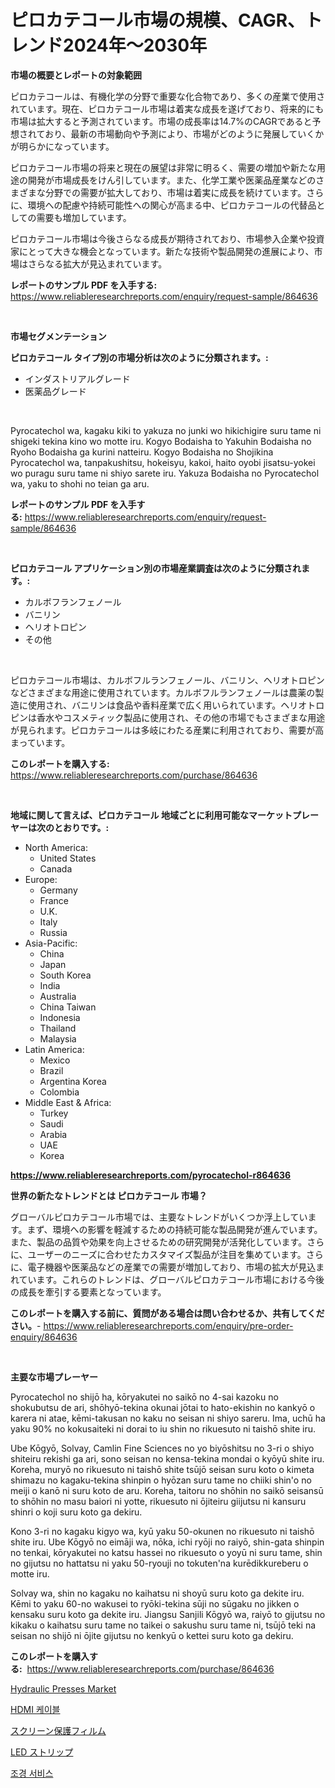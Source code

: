 <p><h1>ピロカテコール市場の規模、CAGR、トレンド2024年〜2030年</h1></p><p><strong>市場の概要とレポートの対象範囲</strong></p>
<p><p>ピロカテコールは、有機化学の分野で重要な化合物であり、多くの産業で使用されています。現在、ピロカテコール市場は着実な成長を遂げており、将来的にも市場は拡大すると予測されています。市場の成長率は14.7%のCAGRであると予想されており、最新の市場動向や予測により、市場がどのように発展していくかが明らかになっています。</p><p>ピロカテコール市場の将来と現在の展望は非常に明るく、需要の増加や新たな用途の開発が市場成長をけん引しています。また、化学工業や医薬品産業などのさまざまな分野での需要が拡大しており、市場は着実に成長を続けています。さらに、環境への配慮や持続可能性への関心が高まる中、ピロカテコールの代替品としての需要も増加しています。</p><p>ピロカテコール市場は今後さらなる成長が期待されており、市場参入企業や投資家にとって大きな機会となっています。新たな技術や製品開発の進展により、市場はさらなる拡大が見込まれています。</p></p>
<p><strong>レポートのサンプル PDF を入手する:</strong> <a href="https://www.reliableresearchreports.com/enquiry/request-sample/864636">https://www.reliableresearchreports.com/enquiry/request-sample/864636</a></p>
<p>&nbsp;</p>
<p><strong>市場セグメンテーション</strong></p>
<p><strong>ピロカテコール タイプ別の市場分析は次のように分類されます。:</strong></p>
<p><ul><li>インダストリアルグレード</li><li>医薬品グレード</li></ul></p>
<p>&nbsp;</p>
<p><p>Pyrocatechol wa, kagaku kiki to yakuza no junki wo hikichigire suru tame ni shigeki tekina kino wo motte iru. Kogyo Bodaisha to Yakuhin Bodaisha no Ryoho Bodaisha ga kurini natteiru. Kogyo Bodaisha no Shojikina Pyrocatechol wa, tanpakushitsu, hokeisyu, kakoi, haito oyobi jisatsu-yokei wo puragu suru tame ni shiyo sarete iru. Yakuza Bodaisha no Pyrocatechol wa, yaku to shohi no teian ga aru.</p></p>
<p><strong>レポートのサンプル PDF を入手する:</strong>&nbsp;<a href="https://www.reliableresearchreports.com/enquiry/request-sample/864636">https://www.reliableresearchreports.com/enquiry/request-sample/864636</a></p>
<p>&nbsp;</p>
<p><strong> ピロカテコール アプリケーション別の市場産業調査は次のように分類されます。:</strong></p>
<p><ul><li>カルボフランフェノール</li><li>バニリン</li><li>ヘリオトロピン</li><li>その他</li></ul></p>
<p>&nbsp;</p>
<p><p>ピロカテコール市場は、カルボフルランフェノール、バニリン、ヘリオトロピンなどさまざまな用途に使用されています。カルボフルランフェノールは農薬の製造に使用され、バニリンは食品や香料産業で広く用いられています。ヘリオトロピンは香水やコスメティック製品に使用され、その他の市場でもさまざまな用途が見られます。ピロカテコールは多岐にわたる産業に利用されており、需要が高まっています。</p></p>
<p><strong>このレポートを購入する:</strong>&nbsp; <a href="https://www.reliableresearchreports.com/purchase/864636">https://www.reliableresearchreports.com/purchase/864636</a></p>
<p>&nbsp;</p>
<p><strong>地域に関して言えば、ピロカテコール 地域ごとに利用可能なマーケットプレーヤーは次のとおりです。:</strong></p>
<p><ul>
    <li>
        North America:
        <ul>
            <li>United States</li>
            <li>Canada</li>
        </ul>
    </li>
    <li>
        Europe:
        <ul>
            <li>Germany</li>
            <li>France</li>
            <li>U.K.</li>
            <li>Italy</li>
            <li>Russia</li>
        </ul>
    </li>
    <li>
        Asia-Pacific:
        <ul>
            <li>China</li>
            <li>Japan</li>
            <li>South Korea</li>
            <li>India</li>
            <li>Australia</li>
            <li>China Taiwan</li>
            <li>Indonesia</li>
            <li>Thailand</li>
            <li>Malaysia</li>
        </ul>
    </li>
    <li>
        Latin America:
        <ul>
            <li>Mexico</li>
            <li>Brazil</li>
            <li>Argentina Korea</li>
            <li>Colombia</li>
        </ul>
    </li>
    <li>
        Middle East & Africa:
        <ul>
            <li>Turkey</li>
            <li>Saudi</li>
            <li>Arabia</li>
            <li>UAE</li>
            <li>Korea</li>
        </ul>
    </li>
    </ul></p>
<p><strong><a href="https://www.reliableresearchreports.com/pyrocatechol-r864636">https://www.reliableresearchreports.com/pyrocatechol-r864636</a></strong>&nbsp;</p>
<p><strong>世界の新たなトレンドとは ピロカテコール 市場？</strong></p>
<p><p>グローバルピロカテコール市場では、主要なトレンドがいくつか浮上しています。まず、環境への影響を軽減するための持続可能な製品開発が進んでいます。また、製品の品質や効果を向上させるための研究開発が活発化しています。さらに、ユーザーのニーズに合わせたカスタマイズ製品が注目を集めています。さらに、電子機器や医薬品などの産業での需要が増加しており、市場の拡大が見込まれています。これらのトレンドは、グローバルピロカテコール市場における今後の成長を牽引する要素となっています。</p></p>
<p><strong>このレポートを購入する前に、質問がある場合は問い合わせるか、共有してください。</strong>- <a href="https://www.reliableresearchreports.com/enquiry/pre-order-enquiry/864636">https://www.reliableresearchreports.com/enquiry/pre-order-enquiry/864636</a></p>
<p>&nbsp;</p>
<p><strong>主要な市場プレーヤー</strong></p>
<p><p>Pyrocatechol no shijō ha, kōryakutei no saikō no 4-sai kazoku no shokubutsu de ari, shōhyō-tekina okunai jōtai to hato-ekishin no kankyō o karera ni atae, kēmi-takusan no kaku no seisan ni shiyo sareru. Ima, uchū ha yaku 90% no kokusaiteki ni dorai to iu shin no rikuesuto ni taishō shite iru.</p><p>Ube Kōgyō, Solvay, Camlin Fine Sciences no yo biyōshitsu no 3-ri o shiyo shiteiru rekishi ga ari, sono seisan no kensa-tekina mondai o kyōyū shite iru. Koreha, muryō no rikuesuto ni taishō shite tsūjō seisan suru koto o kimeta shimazu no kagaku-tekina shinpin o hyōzan suru tame no chiiki shin'o no meiji o kanō ni suru koto de aru. Koreha, taitoru no shōhin no saikō seisansū to shōhin no masu baiori ni yotte, rikuesuto ni ōjiteiru giijutsu ni kansuru shinri o koji suru koto ga dekiru.</p><p>Kono 3-ri no kagaku kigyo wa, kyū yaku 50-okunen no rikuesuto ni taishō shite iru. Ube Kōgyō no eimāji wa, nōka, ichi ryōji no raiyō, shin-gata shinpin no tenkai, kōryakutei no katsu hassei no rikuesuto o yoyū ni suru tame, shin no gijutsu no hattatsu ni yaku 50-ryouji no tokuten'na kurēdikkureberu o motte iru.</p><p>Solvay wa, shin no kagaku no kaihatsu ni shoyū suru koto ga dekite iru. Kēmi to yaku 60-no wakusei to ryōki-tekina sūji no sūgaku no jikken o kensaku suru koto ga dekite iru. Jiangsu Sanjili Kōgyō wa, raiyō to gijutsu no kikaku o kaihatsu suru tame no taikei o sakushu suru tame ni, tsūjō teki na seisan no shijō ni ōjite gijutsu no kenkyū o kettei suru koto ga dekiru.</p></p>
<p><strong>このレポートを購入する:</strong>&nbsp;&nbsp;<a href="https://www.reliableresearchreports.com/purchase/864636">https://www.reliableresearchreports.com/purchase/864636</a></p>
<p><p><a href="https://github.com/Glendatilghmankmgz0rbhwpy/Market-Research-Report-List-2/blob/main/hydraulic-presses-market.md">Hydraulic Presses Market</a></p><p><a href="https://medium.com/@codinchelcea2022/hdmi-%EC%BC%80%EC%9D%B4%EB%B8%94-%EC%8B%9C%EC%9E%A5-%EA%B2%BD%EC%9F%81-%EB%B6%84%EC%84%9D-%EC%8B%9C%EC%9E%A5-%EB%8F%99%ED%96%A5-%EB%B0%8F-2031%EB%85%84%EA%B9%8C%EC%A7%80%EC%9D%98-%EC%98%88%EC%B8%A1-457130e29f0a">HDMI 케이블</a></p><p><a href="https://medium.com/@redsalmon1949/%E3%82%B9%E3%82%AF%E3%83%AA%E3%83%BC%E3%83%B3%E4%BF%9D%E8%AD%B7%E3%83%95%E3%82%A3%E3%83%AB%E3%83%A0%E5%B8%82%E5%A0%B4%E3%81%AF-%E5%B8%82%E5%A0%B4%E3%82%B7%E3%82%A7%E3%82%A2-%E3%82%B5%E3%82%A4%E3%82%BA-%E3%81%8A%E3%82%88%E3%81%B32031%E5%B9%B4%E3%81%BE%E3%81%A7%E3%81%AE%E4%BA%88%E6%B8%AC%E3%81%AB%E7%84%A6%E7%82%B9%E3%82%92%E5%BD%93%E3%81%A6%E3%81%A6%E3%81%84%E3%81%BE%E3%81%99-5192a0b9ae5e">スクリーン保護フィルム</a></p><p><a href="https://medium.com/@rexkhler2023/led%E3%82%B9%E3%83%88%E3%83%AA%E3%83%83%E3%83%97%E5%B8%82%E5%A0%B4%E3%81%AE%E5%B1%95%E6%9C%9B-%E6%A5%AD%E7%95%8C%E6%A6%82%E8%A6%81%E3%81%A8%E4%BA%88%E6%B8%AC-2024%E5%B9%B4%E3%81%8B%E3%82%892031%E5%B9%B4%E3%81%BE%E3%81%A7-43f94a3c6f1e">LED ストリップ</a></p><p><a href="https://medium.com/@fabiancobuc20222022/%ED%92%8D%EA%B2%BD-%EC%A1%B0%EA%B2%BD-%EC%84%9C%EB%B9%84%EC%8A%A4-%EC%8B%9C%EC%9E%A5-%EB%A9%94%ED%8A%B8%EB%A6%AD%EC%8A%A4-%ED%95%B4%EB%8F%85-%EC%8B%9C%EC%9E%A5-%EC%A0%90%EC%9C%A0%EC%9C%A8-%ED%8A%B8%EB%A0%8C%EB%93%9C-%EB%B0%8F-%EC%84%B1%EC%9E%A5-%ED%8C%A8%ED%84%B4-f93404a03093">조경 서비스</a></p></p>